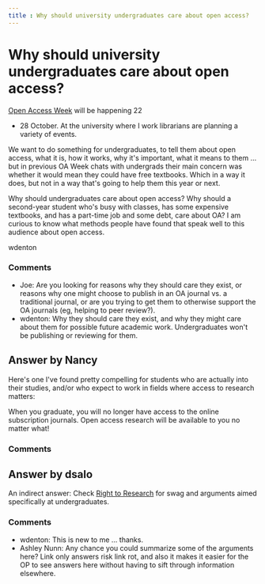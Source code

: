```yaml
---
title : Why should university undergraduates care about open access?
---
```

Why should university undergraduates care about open access?
=====================
[Open Access Week](http://www.openaccessweek.org/) will be happening 22
- 28 October. At the university where I work librarians are planning a
variety of events.

We want to do something for undergraduates, to tell them about open
access, what it is, how it works, why it's important, what it means to
them ... but in previous OA Week chats with undergrads their main
concern was whether it would mean they could have free textbooks. Which
in a way it does, but not in a way that's going to help them this year
or next.

Why should undergraduates care about open access? Why should a
second-year student who's busy with classes, has some expensive
textbooks, and has a part-time job and some debt, care about OA? I am
curious to know what methods people have found that speak well to this
audience about open access.

wdenton

### Comments ###
* Joe: Are you looking for reasons why they should care they exist, or reasons
why one might choose to publish in an OA journal vs. a traditional
journal, or are you trying to get them to otherwise support the OA
journals (eg, helping to peer review?).
* wdenton: Why they should care they exist, and why they might care about them for
possible future academic work. Undergraduates won't be publishing or
reviewing for them.


Answer by Nancy
----------------
Here's one I've found pretty compelling for students who are actually
into their studies, and/or who expect to work in fields where access to
research matters:

When you graduate, you will no longer have access to the online
subscription journals. Open access research will be available to you no
matter what!

### Comments ###

Answer by dsalo
----------------
An indirect answer: Check [Right to
Research](http://righttoresearch.org/) for swag and arguments aimed
specifically at undergraduates.

### Comments ###
* wdenton: This is new to me ... thanks.
* Ashley Nunn: Any chance you could summarize some of the arguments here? Link only
answers risk link rot, and also it makes it easier for the OP to see
answers here without having to sift through information elsewhere.

